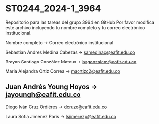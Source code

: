 # ST0244_2024-1_3964
Repositorio para las tareas del grupo 3964 en GitHub
Por favor modifica este archivo incluyendo tu nombre completo y tu correo electrónico institucional.

Nombre completo -> Correo electrónico institucional

Sebastian Andres Medina Cabezas -> samedinac@eafit.edu.co

Brayan Santiago González Mateus -> bsgonzalem@eafit.edu.co

Maria Alejandra Ortiz Correa -> maortizc2@eafit.edu.co

## Juan Andrés Young Hoyos -> jayoungh@eafit.edu.co

Diego Iván Cruz Ordiéres -> dcruzo@eafit.edu.co

Laura Sofia Jimenez Paris -> lsjimenezp@eafit.edu.co
